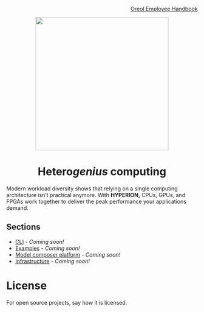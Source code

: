 <p align="right">
<a href="https://github.com/oreol-ag/employee-handbook">Oreol Employee Handbook</a>
</p>

<p align="center">
<img src="https://github.com/oreol-ag/hyperion/blob/main/Hyperion.png" align="center" width="350">
</p>

<h1 align="center">
  Hetero<i>genius</i> computing
</h1>

Modern workload diversity shows that relying on a single computing architecture isn’t practical anymore. With **HYPERION,** CPUs, GPUs, and FPGAs work together to deliver the peak performance your applications demand.

## Sections
* [CLI](./CLI/README.md#cli) - *Coming soon!*
* [Examples](/examples/README.md#examples) - *Coming soon!*
* [Model composer platform](https://www.amd-haccs.io/get-started.html)  - *Coming soon!*
* [Infrastructure](docs/infrastructure.md#infrastructure) - *Coming soon!*

# License
For open source projects, say how it is licensed.